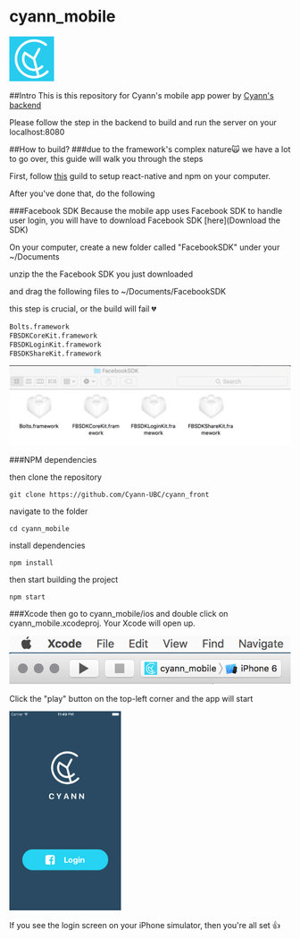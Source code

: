 # cyann_mobile 
![icon](/screenshot/Icon-Small-40@2x.png?raw=true "Optional Title") 

##Intro
This is this repository for Cyann's mobile app power by [Cyann's backend](https://github.com/Cyann-UBC/Cyann)

Please follow the step in the backend to build and run the server on your localhost:8080

##How to build?
###due to the framework's complex nature:scream_cat: we have a lot to go over, this guide will walk you through the steps

First, follow [this](https://facebook.github.io/react-native/docs/getting-started.html) guild to setup react-native and npm on your computer.

After you've done that, do the following

###Facebook SDK
Because the mobile app uses Facebook SDK to handle user login, you will have to download Facebook SDK [here](Download the SDK)

On your computer, create a new folder called "FacebookSDK" under your ~/Documents

unzip the the Facebook SDK you just downloaded

and drag the following files to ~/Documents/FacebookSDK

this step is crucial, or the build will fail :broken_heart:
```
Bolts.framework
FBSDKCoreKit.framework
FBSDKLoginKit.framework
FBSDKShareKit.framework
```

![xcode](/screenshot/facebook.png?raw=true "Optional Title")

###NPM dependencies

then clone the repository
```
git clone https://github.com/Cyann-UBC/cyann_front
```

navigate to the folder
```
cd cyann_mobile
```

install dependencies
```
npm install
```

then start building the project
```
npm start
```

###Xcode
then
go to cyann_mobile/ios and double click on cyann_mobile.xcodeproj. Your Xcode will open up.

![xcode](/screenshot/xcode.png?raw=true "Optional Title")

Click the "play" button on the top-left corner and the app will start

<img src="/screenshot/login.png" width="200">

If you see the login screen on your iPhone simulator, then you're all set :+1:

